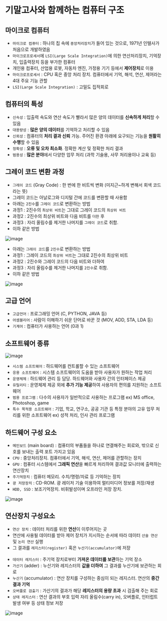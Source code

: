 # 기말고사와 함께하는 컴퓨터 구조

## 마이크로 컴퓨터

- `마이크로 컴퓨터` : 하나의 칩 속에 `중앙처리장치`가 들어 있는 것으로, 1971년 인텔사가 처음으로 개발하였음
- `마이크로프로세서`에 `LSI(Large Scale Integration)`에 의한 연산처리장치, 기억장치, 입출력장치 등을 부가한 컴퓨터
- 개인용 컴퓨터, 산업용 로봇, 자동차 엔진, 가정용 기기 등에서 **제어장치**로 이용
- `마이크로프로세서` : CPU 혹은 중앙 처리 장치. 컴퓨터에서 기억, 해석, 연산, 제어라는 4대 주요 기능 관할
- `LSI(Large Scale Integration)` : 고밀도 집적회로

## 컴퓨터의 특성

- `신속성` : 입출력 속도와 연산 속도가 빨라서 많은 양의 데이터를 **신속하게 처리**할 수 있음
- `대용량성` : **많은 양의 데이터**를 기억하고 처리할 수 있음
- `신뢰성` : 컴퓨터의 **처리 결과 신뢰** 가능. 주어진 환경 아래에 요구되는 기능을 **원활히 수행**할 수 있음
- `정확성` : **오류 및 오차 최소화**. 정확한 계산 및 정확한 처리 결과
- `범용성` : **많은 분야**에서 다양한 업무 처리 (과학 기술용, 사무 처리용이나 교육 등)

## 그레이 코드 변환 과정

- `그레이 코드` (Gray Code) : 한 번에 한 비트씩 변화 (미지근~하게 변해서 회색 코드라는 뜻)
- 그레이 코드는 아날로그와 디지털 간에 코드를 변환할 때 사용함 
- 아래는 `2진수`를 `그레이 코드`로 변환하는 방법
- 과정1 : 2진수의 `최상위 비트`는 그대로 그레이 코드의 `최상위 비트`
- 과정2 : 2진수의 최상위 비트와 다음 비트를 `더한` 후
- 과정3 : 자리 올림수를 제거한 나머지를 `그레이 코드`로 취함.
- 이하 같은 방법

![image](https://user-images.githubusercontent.com/80818534/145031006-6ca624dd-9add-4291-b0ea-217883f9567f.png)

- 아래는 `그레이 코드`를 `2진수`로 변환하는 방법
- 과정1 : 그레이 코드의 `최상위 비트`는 그대로 2진수의 최상위 비트
- 과정2 : 2진수와 그레이 코드의 다음 비트와 더하여
- 과정3 : 자리 올림수를 제거한 나머지를 `2진수`로 취함.
- 이하 같은 방법

![image](https://user-images.githubusercontent.com/80818534/145032569-bc3da5c7-3a82-4cce-904a-d23ef3279696.png)

## 고급 언어

- `고급언어` : 프로그래밍 언어 (C, PYTHON, JAVA 등)
- `어셈블리어` : 사람이 이해하기 쉬운 단어로 바꾼 것 (MOV, ADD, STA, LDA 등)
- `기계어` : 컴퓨터가 사용하는 언어 (0과 1)

## 소프트웨어 종류

![image](https://user-images.githubusercontent.com/80818534/145032825-24ad4a55-cecd-4473-8ef1-84f64428afa7.png)

- `시스템 소프트웨어` : 하드웨어를 컨트롤할 수 있는 소프트웨어
- `응용 소프트웨어` : 시스템 소프트웨어의 도움을 받아 사용자가 원하는 작업 처리
- `운영체제` : 하드웨어 관리 등 담당. 하드웨어와 사용자 간의 인터페이스 제공
- `유틸리티` : 운영체제 제공 외에 **추가 기능 제공**하여 사용자의 편의를 지원하는 소프트웨어
- `범용 프로그램` : 다수의 사용자가 일반적으로 사용하는 프로그램 ex) MS office, Photoshop, game
- `특수 목적용 소프트웨어` : 기업, 학교, 연구소, 공공 기관 등 특정 분야의 고유 업무 처리를 위한 소프트웨어 ex) 성적 처리, 인사 관리 프로그램

## 하드웨어 구성 요소

- `메인보드` (main board) : 컴퓨터의 부품들을 하나로 연결해주는 회로와, 밖으로 신호를 보내는 출력 포트 가지고 있음
- `CPU` : 중앙처리장치. 컴퓨터에서 기억, 해석, 연산, 제어를 관할하는 장치
- `GPU` : 컴퓨터 시스템에서 **그래픽 연산**을 빠르게 처리하여 결과값 모니터에 출력하는 연산장치
- `주기억장치` : 컴퓨터 메모리. 수치/명령/자료 등 기억하는 장치
- `광 저장장치` : CD-ROM. 광 레이저 기술 이용하여 멀티미디어 정보를 저장/재생
- `HDD, SSD` : 보조기억장치. 비휘발성이며 오프라인 저장 장치.

![image](https://user-images.githubusercontent.com/80818534/145034457-ef6d73a2-94f6-4ca6-89d6-698be2280a7a.png)

## 연산장치 구성요소

- `연산 장치` : 데이터 처리를 위한 **연산**이 이루어지는 곳
- 연산에 사용될 데이터를 받아 제어 장치가 지시하는 순서에 따라 데이터 `산술 연산` 및 `논리 연산` 실행
- 그 결과를 `레지스터(register)` 혹은 `누산기(accumulator)`에 저장
<br><br>
- `데이터 레지스터` : 주기억 장치로부터 **가져온 데이터를 보관**하는 기억 장소
- `가산기` (adder) : 누산기와 레지스터의 **값을 더하여** 그 결과를 누산기에 보관하는 회로
- `누산기` (accumulator) : 연산 장치를 구성하는 중심이 되는 레지스터. 연산의 **중간 결과 기억**
- `오버플로 검출기` : 가산기의 결과가 해당 **레지스터의 용량 초과** 시 검출해 주는 회로
- `상태 레지스터` : 연산 결과의 부호 입력 자리 올림수(carry in), 오버플로, 인터럽트 발생 여부 등 상태 정보 저장

![image](https://user-images.githubusercontent.com/80818534/145036025-c250c954-faba-4c6e-9b7a-5c5d8ffb3f18.png)


